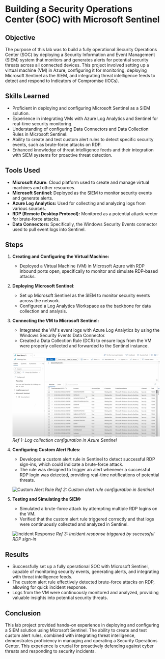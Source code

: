 # Building a Security Operations Center (SOC) with Microsoft Sentinel

## Objective

The purpose of this lab was to build a fully operational Security Operations Center (SOC) by deploying a Security Information and Event Management (SIEM) system that monitors and generates alerts for potential security threats across all connected devices. This project involved setting up a virtual machine (VM) in Azure, configuring it for monitoring, deploying Microsoft Sentinel as the SIEM, and integrating threat intelligence feeds to detect and respond to Indicators of Compromise (IOCs).

## Skills Learned

- Proficient in deploying and configuring Microsoft Sentinel as a SIEM solution.
- Experience in integrating VMs with Azure Log Analytics and Sentinel for real-time security monitoring.
- Understanding of configuring Data Connectors and Data Collection Rules in Microsoft Sentinel.
- Ability to create and test custom alert rules to detect specific security events, such as brute-force attacks on RDP.
- Enhanced knowledge of threat intelligence feeds and their integration with SIEM systems for proactive threat detection.

## Tools Used

- **Microsoft Azure:** Cloud platform used to create and manage virtual machines and other resources.
- **Microsoft Sentinel:** Deployed as the SIEM to monitor security events and generate alerts.
- **Azure Log Analytics:** Used for collecting and analyzing logs from various sources.
- **RDP (Remote Desktop Protocol):** Monitored as a potential attack vector for brute-force attacks.
- **Data Connectors:** Specifically, the Windows Security Events connector used to pull event logs into Sentinel.

## Steps

1. **Creating and Configuring the Virtual Machine:**
   - Deployed a Virtual Machine (VM) in Microsoft Azure with RDP inbound ports open, specifically to monitor and simulate RDP-based attacks.
   
2. **Deploying Microsoft Sentinel:**
   - Set up Microsoft Sentinel as the SIEM to monitor security events across the network.
   - Configured a Log Analytics Workspace as the backbone for data collection and analysis.

3. **Connecting the VM to Microsoft Sentinel:**
   - Integrated the VM's event logs with Azure Log Analytics by using the Windows Security Events Data Connector.
   - Created a Data Collection Rule (DCR) to ensure logs from the VM were properly collected and forwarded to the Sentinel instance.

   ![VM Log Collection](images/image1.png)
   *Ref 1: Log collection configuration in Azure Sentinel*

4. **Configuring Custom Alert Rules:**
   - Developed a custom alert rule in Sentinel to detect successful RDP sign-ins, which could indicate a brute-force attack.
   - The rule was designed to trigger an alert whenever a successful RDP login was detected, providing real-time notifications of potential threats.

   ![Custom Alert Rule](images/Screenshot-2024-08-24-2.png)
   *Ref 2: Custom alert rule configuration in Sentinel*

5. **Testing and Simulating the SIEM:**
   - Simulated a brute-force attack by attempting multiple RDP logins on the VM.
   - Verified that the custom alert rule triggered correctly and that logs were continuously collected and analyzed in Sentinel.

   ![Incident Response](images/Screenshot-2024-08-24-3.png)
   *Ref 3: Incident response triggered by successful RDP sign-in*

## Results

- Successfully set up a fully operational SOC with Microsoft Sentinel, capable of monitoring security events, generating alerts, and integrating with threat intelligence feeds.
- The custom alert rule effectively detected brute-force attacks on RDP, allowing for quick incident response.
- Logs from the VM were continuously monitored and analyzed, providing valuable insights into potential security threats.

## Conclusion

This lab project provided hands-on experience in deploying and configuring a SIEM solution using Microsoft Sentinel. The ability to create and test custom alert rules, combined with integrating threat intelligence, demonstrates proficiency in managing and operating a Security Operations Center. This experience is crucial for proactively defending against cyber threats and responding to security incidents.
